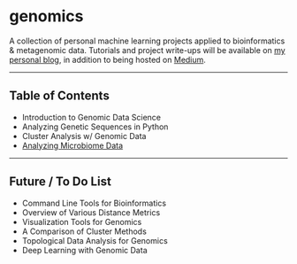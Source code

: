 # genomics
A collection of personal machine learning projects applied to bioinformatics &amp; metagenomic data.  Tutorials and project write-ups will be available on [my personal blog](https://mundyreimer.github.io/), in addition to being hosted on [Medium](https://medium.com/@mundyreimer).

---

## Table of Contents
* Introduction to Genomic Data Science
* Analyzing Genetic Sequences in Python
* Cluster Analysis w/ Genomic Data
* [Analyzing Microbiome Data](https://towardsdatascience.com/analyzing-microbiome-data-320728b56b8e)

---

## Future / To Do List
* Command Line Tools for Bioinformatics
* Overview of Various Distance Metrics
* Visualization Tools for Genomics
* A Comparison of Cluster Methods
* Topological Data Analysis for Genomics
* Deep Learning with Genomic Data


